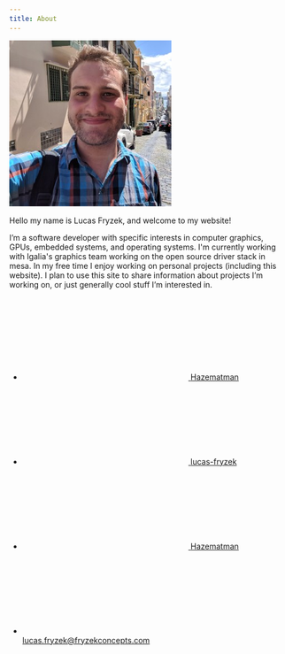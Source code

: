 ```yaml
---
title: About
---
```


<img class="page-self-image" src="/assets/me.jpg">

Hello my name is Lucas Fryzek, and welcome to my website!

I’m a software developer with specific interests in computer graphics, GPUs, embedded systems, and 
operating systems. I'm currently working with Igalia's graphics team working on the open source
driver stack in mesa. In my free time I enjoy working on personal projects (including this website). I 
plan to use this site to share information about projects I’m working on, or just generally cool stuff 
I’m interested in.

<div class="social-links-container">
<ul class="social-media-list">
<li>
<a href="https://github.com/Hazematman">
    <svg class="svg-icon"><use xlink:href="/assets/minima-social-icons.svg#github"></use></svg>
    <span>Hazematman</span>
</a>
</li>
<li>
<a href="https://www.linkedin.com/in/lucas-fryzek">
    <svg class="svg-icon"><use xlink:href="/assets/minima-social-icons.svg#linkedin"></use></svg>
    <span>lucas-fryzek</span>
</a>
</li>
<li>
<a href="https://mastodon.social/@hazematman">
    <svg class="svg-icon"><use xlink:href="/assets/minima-social-icons.svg#mastodon"></use></svg>
    <span>Hazematman</span>
</a>
</li>
<li>
<a href="mailto:lucas.fryzek@fryzekconcepts.com">
    <svg class="svg-icon"><use xlink:href="/assets/minima-social-icons.svg#mail"></use></svg>
    <span>lucas.fryzek@fryzekconcepts.com</span>
</a>
</li>
</ul>
</div>
